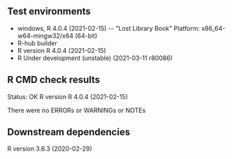 ## Test environments
* windows, R 4.0.4 (2021-02-15) -- "Lost Library Book" Platform: x86_64-w64-mingw32/x64 (64-bit)
* R-hub builder
* R version R 4.0.4 (2021-02-15)
* R Under development (unstable) (2021-03-11 r80086)

## R CMD check results
Status: OK
R version R 4.0.4 (2021-02-15)

There were no ERRORs or WARNINGs or NOTEs

## Downstream dependencies
R version 3.6.3 (2020-02-29)
